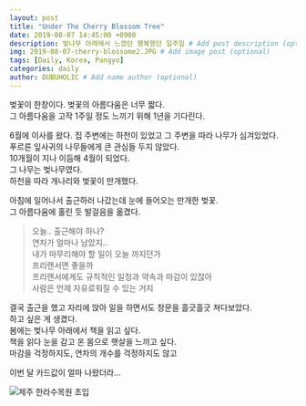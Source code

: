 ```yaml
---
layout: post
title: "Under The Cherry Blossom Tree"
date: 2019-08-07 14:45:00 +0900
description: 벚나무 아래에서 느꼈던 행복했던 일주일 # Add post description (optional)
img: 2019-08-07-cherry-blossome2.JPG # Add image post (optional)
tags: [Daily, Korea, Pangyo]
categories: daily
author: DUBUHOLIC # Add name author (optional)
---
```



벚꽃이 한창이다. 
벚꽃의 아름다움은 너무 짧다.  
그 아름다움을 고작 1주일 정도 느끼기 위해 1년을 기다린다.  

6월에 이사를 왔다. 집 주변에는 하천이 있었고 그 주변을 따라 나무가 심겨있었다.  
푸르른 잎사귀의 나무들에게 큰 관심들 두지 않았다.  
10개월이 지나 이듬해 4월이 되었다.  
그 나무는 벚나무였다.  
하천을 따라 개나리와 벚꽃이 만개했다.  

아침에 일어나서 출근하러 나갔는데 눈에 들어오는 만개한 벚꽃.  
그 아름다움에 홀린 듯 발걸음을 옮겼다.  

>오늘.. 출근해야 하나?  
연차가 얼마나 남았지..  
내가 마무리해야 할 일이 오늘 까지던가  
프리랜서면 좋을까  
프리랜서에게도 규칙적인 일정과 약속과 마감이 있잖아  
사람은 언제 자유로워질 수 있는 거지  

결국 출근을 했고 자리에 앉아 일을 하면서도 창문을 흘긋흘긋 쳐다보았다.  
하고 싶은 게 생겼다.  
봄에는 벚나무 아래에서 책을 읽고 싶다.  
책을 읽다 눈을 감고 온 몸으로 햇살을 느끼고 싶다.  
마감을 걱정하지도, 연차의 개수를 걱정하지도 않고  

이번 달 카드값이 얼마 나왔더라...   

![제주 한라수목원 초입]({{site.baseurl}}/assets/img/2019-08-07-cherry-blossome.jpg)
